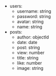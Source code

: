 - users:
    - username: string
    - password: string
    - avatar: string
    - name: string
- posts:
    - author: objectId
    - date: date
    - post: string
    - view: number
    - title: string
    - like: number
    - image: string